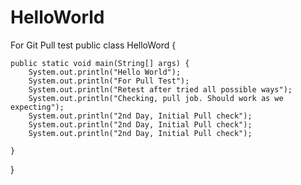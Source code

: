 # HelloWorld
For Git Pull test
public class HelloWord {

	public static void main(String[] args) {
		System.out.println("Hello World");
		System.out.println("For Pull Test");
		System.out.println("Retest after tried all possible ways");
		System.out.println("Checking, pull job. Should work as we expecting");
		System.out.println("2nd Day, Initial Pull check");
		System.out.println("2nd Day, Initial Pull check");
		System.out.println("2nd Day, Initial Pull check");

	}

}
